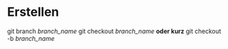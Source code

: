 # Erstellen
git branch *branch_name*
git checkout *branch_name*
**oder kurz**
git checkout -b *branch_name*
